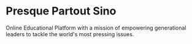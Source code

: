 # Presque Partout Sino
Online Educational Platform with a mission of empowering generational leaders to tackle the world's most pressing issues. 

